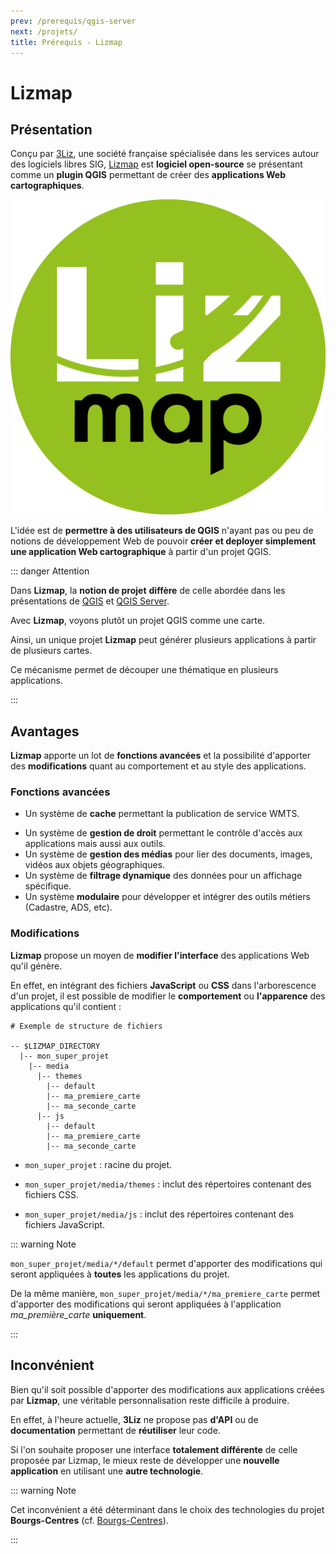 ```yaml
---
prev: /prerequis/qgis-server
next: /projets/
title: Prérequis - Lizmap
---
```


# Lizmap

## Présentation

Conçu par [3Liz](https://3liz.com), une société française spécialisée dans les services autour des logiciels libres SIG, [Lizmap](https://3liz.com/lizmap.html) est **logiciel open-source** se présentant comme un **plugin QGIS** permettant de créer des **applications Web cartographiques**.

<img src="../assets/images/logos/lizmap.png" title="Logo Lizmap" alt="logo-lizmap" data-align="center">

L'idée est de **permettre à des utilisateurs de QGIS** n'ayant pas ou peu de notions de développement Web de pouvoir **créer et deployer simplement une application Web cartographique** à partir d'un projet QGIS.

::: danger Attention

Dans **Lizmap**, la **notion de projet** **diffère** de celle abordée dans les présentations de [QGIS](/prerequis/qgis) et [QGIS Server](/prerequis/qgis-server).

Avec **Lizmap**, voyons plutôt un projet QGIS comme une carte.

Ainsi, un unique projet **Lizmap** peut générer plusieurs applications à partir de plusieurs cartes.

Ce mécanisme permet de découper une thématique en plusieurs applications.

:::

## Avantages

**Lizmap** apporte un lot de **fonctions avancées** et la possibilité d'apporter des **modifications** quant au comportement et au style des applications.

### Fonctions avancées

* Un système de **cache** permettant la publication de service WMTS.
- Un système de **gestion de droit** permettant le contrôle d'accès aux applications mais aussi aux outils.
- Un système de **gestion des médias** pour lier des documents, images, vidéos aux objets géographiques.
- Un système de **filtrage dynamique** des données pour un affichage spécifique.
- Un système **modulaire** pour développer et intégrer des outils métiers (Cadastre, ADS, etc).

### Modifications

**Lizmap** propose un moyen de **modifier l'interface** des applications Web qu'il génère.

En effet, en intégrant des fichiers **JavaScript** ou **CSS** dans l'arborescence d'un projet, il est possible de modifier le **comportement** ou **l'apparence** des applications qu'il contient :

```shell
# Exemple de structure de fichiers

-- $LIZMAP_DIRECTORY
  |-- mon_super_projet
    |-- media
      |-- themes
        |-- default
        |-- ma_premiere_carte
        |-- ma_seconde_carte
      |-- js
        |-- default
        |-- ma_premiere_carte
        |-- ma_seconde_carte
```

- `mon_super_projet` : racine du projet.

- `mon_super_projet/media/themes` : inclut des répertoires contenant des fichiers CSS.

- `mon_super_projet/media/js` : inclut des répertoires contenant des fichiers JavaScript.

::: warning Note

`mon_super_projet/media/*/default` permet d'apporter des modifications qui seront appliquées à **toutes** les applications du projet.

De la même manière, `mon_super_projet/media/*/ma_premiere_carte` permet d'apporter des modifications qui seront appliquées à l'application *ma_première_carte* **uniquement**.

:::

## Inconvénient

Bien qu'il soit possible d'apporter des modifications aux applications créées par **Lizmap**, une véritable personnalisation reste difficile à produire.

En effet, à l'heure actuelle, **3Liz** ne propose pas **d'API** ou de **documentation** permettant de **réutiliser** leur code.

Si l'on souhaite proposer une interface **totalement différente** de celle proposée par Lizmap, le mieux reste de développer une **nouvelle application** en utilisant une **autre technologie**.

::: warning Note

Cet inconvénient a été déterminant dans le choix des technologies du projet **Bourgs-Centres** (cf. [Bourgs-Centres](/projets/bourgs-centres)).

:::
